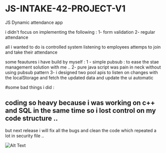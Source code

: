 # JS-INTAKE-42-PROJECT-V1
JS Dynamic attendance  app

i didn't focus on implementing the following : 
1- form validation 
2- regular attendance 

all i wanted to do is controlled system listening to employees attemps to join and take their attendance 

some feautures i have build by myself : 
1 - simple pubsub : to ease the stae management solution with me .. 
2- pure java script was pain in neck without using pubsub pattern 
3- i designed two pool apis to listen on changes with the localStorage and fetch the updated data and update the ui automatic

#some bad things i did : 
## coding so heavy because i was working on c++ and SQL in the same time so i lost control on my code structure .. 
but next release i will fix all the bugs and clean the code which repeated a lot in security file ..  


![Alt Text](https://media.giphy.com/media/gYF9dNVF2fmSGYrgPn/giphy.gif)

